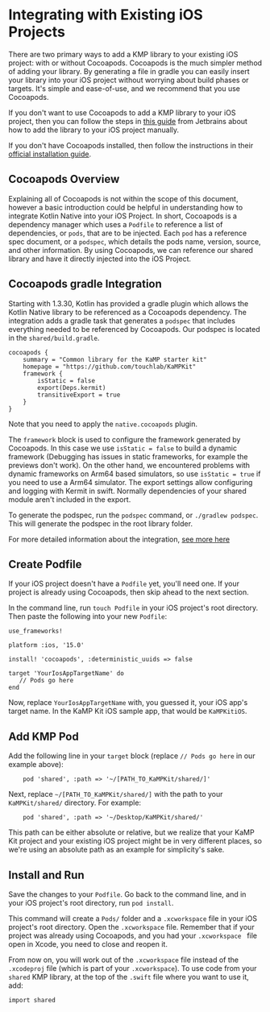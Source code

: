 # Integrating with Existing iOS Projects

There are two primary ways to add a KMP library to your existing iOS project: with or without
Cocoapods. Cocoapods is the much simpler method of adding your library. By generating a file in
gradle you can easily insert your library into your iOS project without worrying about build phases
or targets. It's simple and ease-of-use, and we recommend that you use Cocoapods.

If you don't want to use Cocoapods to add a KMP library to your iOS project, then you can follow the
steps
in [this guide](https://play.kotlinlang.org/hands-on/Targeting%20iOS%20and%20Android%20with%20Kotlin%20Multiplatform/01_Introduction)
from Jetbrains about how to add the library to your iOS project manually.

If you don't have Cocoapods installed, then follow the instructions in
their [official installation guide](https://guides.cocoapods.org/using/getting-started.html).

## Cocoapods Overview

Explaining all of Cocoapods is not within the scope of this document, however a basic introduction
could be helpful in understanding how to integrate Kotlin Native into your iOS Project. In short,
Cocoapods is a dependency manager which uses a `Podfile` to reference a list of dependencies,
or `pods`, that are to be injected. Each `pod` has a reference spec document, or a `podspec`, which
details the pods name, version, source, and other information. By using Cocoapods, we can reference
our shared library and have it directly injected into the iOS Project.

## Cocoapods gradle Integration

Starting with 1.3.30, Kotlin has provided a gradle plugin which allows the Kotlin Native library to
be referenced as a Cocoapods dependency. The integration adds a
gradle task that generates a `podspec` that includes everything needed to be referenced by
Cocoapods. Our podspec is located in the `shared/build.gradle`.

```
cocoapods {
    summary = "Common library for the KaMP starter kit"
    homepage = "https://github.com/touchlab/KaMPKit"
    framework {
        isStatic = false
        export(Deps.kermit)
        transitiveExport = true
    }
}
```
Note that you need to apply the `native.cocoapods` plugin.

The `framework` block is used to configure the framework generated by Cocoapods. In this case we
use `isStatic = false` to build a dynamic framework (Debugging has issues in static frameworks, for
example the previews don't work). On the other hand, we encountered problems with dynamic frameworks
on Arm64 based simulators, so use `isStatic = true` if you need to use a Arm64 simulator. The export
settings allow configuring and logging with Kermit in swift. Normally dependencies of your shared
module aren't included in the export.

To generate the podspec, run the `podspec` command, or `./gradlew podspec`. This will generate the
podspec in the root library folder.

For more detailed information about the
integration, [see more here](https://kotlinlang.org/docs/reference/native/cocoapods.html)

## Create Podfile

If your iOS project doesn't have a `Podfile` yet, you'll need one. If your project is already using
Cocoapods, then skip ahead to the next section.

In the command line, run `touch Podfile` in your iOS project's root directory. Then paste the
following into your new `Podfile`:

 ```
use_frameworks!

platform :ios, '15.0'

install! 'cocoapods', :deterministic_uuids => false

target 'YourIosAppTargetName' do
    // Pods go here
end
```

Now, replace `YourIosAppTargetName` with, you guessed it, your iOS app's target name. In the KaMP Kit iOS sample
 app, that would be `KaMPKitiOS`.


## Add KMP Pod

Add the following line in your `target` block (replace `// Pods go here` in our example above):

```
    pod 'shared', :path => '~/[PATH_TO_KaMPKit/shared/]'
```

Next, replace  `~/[PATH_TO_KaMPKit/shared/]` with the path to your `KaMPKit/shared/` directory. For example:
```
    pod 'shared', :path => '~/Desktop/KaMPKit/shared/'
```
This path can be either absolute or relative, but we realize that your KaMP Kit project and your existing iOS
 project might be in very different places, so we're using an absolute path as an example for simplicity's sake.


## Install and Run

Save the changes to your `Podfile`. Go back to the command line, and in your iOS project's root directory, run `pod
 install`.

 This command will create a `Pods/` folder and a `.xcworkspace` file in your iOS project's root directory. Open the
  `.xcworkspace` file. Remember that if your project was already using Cocoapods, and you had your `.xcworkspace
   ` file open in Xcode, you need to close and reopen it.

From now on, you will work out of the `.xcworkspace` file instead of the `.xcodeproj` file (which is part of
 your `.xcworkspace`). To use code from your `shared` KMP library, at the top of the `.swift` file where you
  want to use it, add:

 ```
import shared
```
